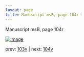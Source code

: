 ```yaml
---
layout: page
title: Manuscript msB, page 104r
---
```


Manuscript msB, page 104r

[![image](http://www.homermultitext.org/iipsrv?OBJ=IIP,1.0&FIF=/project/homer/pyramidal/deepzoom/hmt/vbbifolio/v1/vb_103v_104r.tif&WID=100&CVT=JPEG)](http://www.homermultitext.org/ict2/?urn=urn:cite2:hmt:vbbifolio.v1:vb_103v_104r)

prev:  [103v](../103v) | next:  [104v](../104v)


